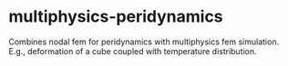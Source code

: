 # multiphysics-peridynamics

Combines nodal fem for peridynamics with multiphysics fem simulation. E.g., deformation of a cube coupled with temperature distribution. 